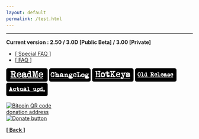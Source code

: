 ```yaml
---
layout: default
permalink: /test.html
---
```

---
**Current version : 2.50 / 3.0D [Public Beta] / 3.00 [Private]**

<ul class="nav nav-tabs nav-justified panel panel-default panel-transparent" id="PageTabs" role="tablist">
	<li class="nav-item active">
        <a class="nav-link active" href="#spc" data-toggle="tab">[ Special FAQ ]</a>
    </li>
    <li class="nav-item active">
        <a class="nav-link active" href="#faq" data-toggle="tab">[ FAQ ]</a>
    </li>
</ul>
<a href="https://raw.githubusercontent.com/unknownproject/Silent_Hill_Homecoming/master/Patches/ReadMe.txt"><img src="/assets/images/rm.png" width="112" height="36"/></a>
<a href="https://raw.githubusercontent.com/unknownproject/Silent_Hill_Homecoming/master/Patches/ChangeLog.txt"><img src="/assets/images/cl.png" width="112" height="36"/></a>
<a href="https://raw.githubusercontent.com/unknownproject/Silent_Hill_Homecoming/master/Patches/HotKeys.txt"><img src="/assets/images/hk.png" width="112" height="36"/></a>
<a href="https://github.com/unknownproject/Silent_Hill_Homecoming/raw/master/Patches/Patch_2.0/Patch2.0_upd3_AiO_pt1.exe"><img src="/assets/images/or.png" width="112" height="36"/></a>
<a href="https://github.com/unknownproject/Silent_Hill_Homecoming/raw/master/Patches/PreReleases/Patch2.5_PreRelease.exe"><img src="/assets/images/au.png" width="112" height="36"/></a>

<a href="https://www.bitcoinqrcodemaker.com/pay/?type=2&amp;style=bitcoin&amp;color=9&amp;border=4&amp;address=1LqmATApiW8nGH653A1aGffNgdg6rCgNfD" target="_blank"><div style="width:150px;display:inline-block;"><div><img src="https://www.bitcoinqrcodemaker.com/api/?style=bitcoin&amp;color=9&amp;border=4&amp;address=1LqmATApiW8nGH653A1aGffNgdg6rCgNfD" width="150" height="150" alt="Bitcoin QR code donation address" title="Bitcoin QR code donation address" /></div><div><img src="https://www.bitcoinqrcodemaker.com/donate_button.png" width="150" height="36" alt="Donate button" title="Donate here" /></div></div></a>

**[[ Back ]](./)**